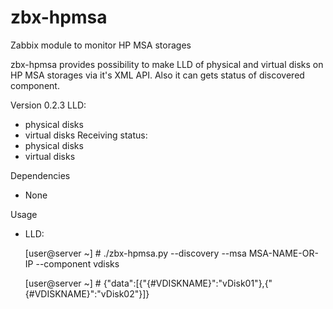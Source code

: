 # zbx-hpmsa
Zabbix module to monitor HP MSA storages

zbx-hpmsa provides possibility to make LLD of physical and virtual disks on HP MSA storages via it's XML API. Also it can gets status of discovered component.

Version 0.2.3
LLD:
  - physical disks 
  - virtual disks
Receiving status:
  - physical disks 
  - virtual disks

Dependencies
  - None

Usage
  - LLD:
  
    [user@server ~] # ./zbx-hpmsa.py --discovery --msa MSA-NAME-OR-IP --component vdisks
  
    [user@server ~] # {"data":[{"{#VDISKNAME}":"vDisk01"},{"{#VDISKNAME}":"vDisk02"}]}
